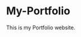 # My-Portfolio
This is my Portfolio website.
           
             
            
                     
            
        
          
         
          
        
         
      
     
 
 
